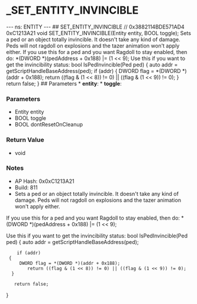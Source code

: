 # _SET_ENTITY_INVINCIBLE

--- ns: ENTITY --- ## SET_ENTITY_INVINCIBLE  // 0x3882114BDE571AD4 0xC1213A21 void SET_ENTITY_INVINCIBLE(Entity entity, BOOL toggle);  Sets a ped or an object totally invincible. It doesn't take any kind of damage. Peds will not ragdoll on explosions and the tazer animation won't apply either. If you use this for a ped and you want Ragdoll to stay enabled, then do: *(DWORD *)(pedAddress + 0x188) |= (1 << 9); Use this if you want to get the invincibility status: bool IsPedInvincible(Ped ped) { auto addr = getScriptHandleBaseAddress(ped); if (addr) { DWORD flag = *(DWORD *)(addr + 0x188); return ((flag & (1 << 8)) != 0) || ((flag & (1 << 9)) != 0); } return false; }  ## Parameters * **entity**: * **toggle**:

### Parameters
* Entity entity
* BOOL toggle
* BOOL dontResetOnCleanup

### Return Value
* void

### Notes
* AP Hash: 0x0xC1213A21
* Build: 811
* Sets a ped or an object totally invincible. It doesn't take any kind of damage. Peds will not ragdoll on explosions and the tazer animation won't apply either.

If you use this for a ped and you want Ragdoll to stay enabled, then do:
*(DWORD *)(pedAddress + 0x188) |= (1 << 9);

Use this if you want to get the invincibility status:
  bool IsPedInvincible(Ped ped)
 {
     auto addr = getScriptHandleBaseAddress(ped);    

        if (addr)
     {
         DWORD flag = *(DWORD *)(addr + 0x188);
            return ((flag & (1 << 8)) != 0) || ((flag & (1 << 9)) != 0);
      }

       return false;
 }

